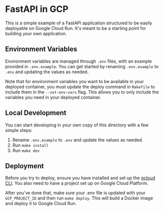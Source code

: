 # FastAPI in GCP

This is a simple example of a FastAPI application structured to be easily deployable on Google Cloud Run. It's meant to be a starting point for building your own application.

## Environment Variables
Environment variables are managed through `.env` files, with an example provided in `.env.example`. You can get started by renaming `.env.example` to `.env` and updating the values as needed.

Note that for environment variables you want to be available in your deployed container, you must update the deploy command in `Makefile` to include them in the `--set-env-vars` flag. This allows you to only include the variables you need in your deployed container.

## Local Development
You can start developing in your own copy of this directory with a few simple steps:
1. Rename `.env.example` to `.env` and update the values as needed.
1. Run `make install`
1. Run `make dev`

## Deployment
Before you try to deploy, ensure you have installed and set up the [gcloud CLI](https://cloud.google.com/sdk/gcloud). You also need to have a project set up on Google Cloud Platform.

After you've done that, make sure your .env file is updated with your `GCP_PROJECT_ID` and then run `make deploy`. This will build a Docker image and deploy it to Google Cloud Run.

